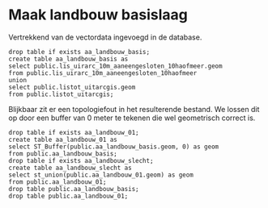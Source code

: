 # Maak landbouw basislaag

Vertrekkend van de vectordata ingevoegd in de database.
```
drop table if exists aa_landbouw_basis;
create table aa_landbouw_basis as 
select public.lis_uirarc_10m_aaneengesloten_10haofmeer.geom
from public.lis_uirarc_10m_aaneengesloten_10haofmeer
union
select public.listot_uitarcgis.geom
from public.listot_uitarcgis;
```
Blijkbaar zit er een topologiefout in het resulterende bestand.
We lossen dit op door een buffer van 0 meter te tekenen die wel geometrisch correct is.
```
drop table if exists aa_landbouw_01;
create table aa_landbouw_01 as 
select ST_Buffer(public.aa_landbouw_basis.geom, 0) as geom
from public.aa_landbouw_basis;
drop table if exists aa_landbouw_slecht;
create table aa_landbouw_slecht as
select st_union(public.aa_landbouw_01.geom) as geom
from public.aa_landbouw_01;
drop table public.aa_landbouw_basis;
drop table public.aa_landbouw_01;
```
